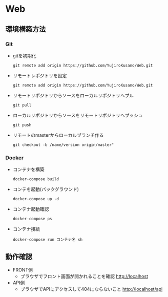 # Web
## 環境構築方法
### Git
- gitを初期化

  ```git remote add origin https://github.com/YujiroKusano/Web.git```
  
- リモートレポジトリを設定

  ```git remote add origin https://github.com/YujiroKusano/Web.git```

- リモートリポジトリからソースをローカルリポジトリへプル

  ```git pull```

- ローカルリポジトリからソースをリモートリポジトリへプッシュ

  ```git push```

- リモートのmasterからローカルブランチ作る

  ```git checkout -b /name/version origin/master"```

### Docker
- コンテナを構築

  ```docker-compose build```

- コンテを起動(バックグラウンド)

  ```docker-compose up -d```

- コンテナ起動確認

  ```docker-compose ps```

- コンテナ接続

  ```docker-compose run コンテナ名 sh```

## 動作確認
- FRONT側
  - ブラウザでフロント画面が開かれることを確認
  [http://localhost](http://localhost)
- API側
  - ブラウザでAPIにアクセスして404にならないこと
  [http://localhost/api](http://localhost/api)
